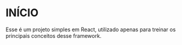 # INÍCIO

Esse é um projeto simples em React, utilizado apenas para treinar os principais conceitos desse framework.
